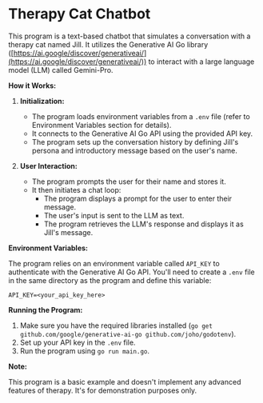 # Therapy Cat Chatbot

This program is a text-based chatbot that simulates a conversation with a therapy cat named Jill. It utilizes the Generative AI Go library ([https://ai.google/discover/generativeai/](https://ai.google/discover/generativeai/)) to interact with a large language model (LLM) called Gemini-Pro.

**How it Works:**

1. **Initialization:**
    * The program loads environment variables from a `.env` file (refer to Environment Variables section for details).
    * It connects to the Generative AI Go API using the provided API key.
    * The program sets up the conversation history by defining Jill's persona and introductory message based on the user's name.

2. **User Interaction:**
    * The program prompts the user for their name and stores it.
    * It then initiates a chat loop:
        * The program displays a prompt for the user to enter their message. 
        * The user's input is sent to the LLM as text. 
        * The program retrieves the LLM's response and displays it as Jill's message.

**Environment Variables:**

The program relies on an environment variable called `API_KEY` to authenticate with the Generative AI Go API. You'll need to create a `.env` file in the same directory as the program and define this variable:

```
API_KEY=<your_api_key_here>
```

**Running the Program:**

1. Make sure you have the required libraries installed (`go get github.com/google/generative-ai-go github.com/joho/godotenv`).
2. Set up your API key in the `.env` file.
3. Run the program using `go run main.go`.

**Note:**

This program is a basic example and doesn't implement any advanced features of therapy. It's for demonstration purposes only.
